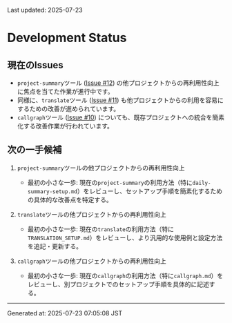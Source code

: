 Last updated: 2025-07-23

# Development Status

## 現在のIssues
- `project-summary`ツール ([Issue #12](issue-notes/12.md)) の他プロジェクトからの再利用性向上に焦点を当てた作業が進行中です。
- 同様に、`translate`ツール ([Issue #11](issue-notes/11.md)) も他プロジェクトからの利用を容易にするための改善が進められています。
- `callgraph`ツール ([Issue #10](issue-notes/10.md)) についても、既存プロジェクトへの統合を簡素化する改善作業が行われています。

## 次の一手候補
1. `project-summary`ツールの他プロジェクトからの再利用性向上
   - 最初の小さな一歩: 現在の`project-summary`の利用方法（特に`daily-summary-setup.md`）をレビューし、セットアップ手順を簡素化するための具体的な改善点を特定する。

2. `translate`ツールの他プロジェクトからの再利用性向上
   - 最初の小さな一歩: 現在の`translate`の利用方法（特に`TRANSLATION_SETUP.md`）をレビューし、より汎用的な使用例と設定方法を追記・更新する。

3. `callgraph`ツールの他プロジェクトからの再利用性向上
   - 最初の小さな一歩: 現在の`callgraph`の利用方法（特に`callgraph.md`）をレビューし、別プロジェクトでのセットアップ手順を具体的に記述する。

---
Generated at: 2025-07-23 07:05:08 JST
